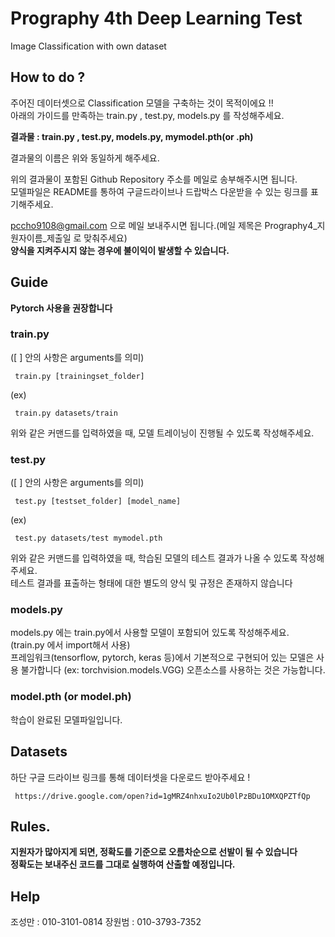 
# Prography 4th Deep Learning Test
Image Classification with own dataset


## How to do ?
주어진 데이터셋으로  Classification 모델을 구축하는 것이 목적이에요 !!  
아래의 가이드를 만족하는 train.py , test.py, models.py 를 작성해주세요.  

**결과물 : train.py , test.py, models.py, mymodel.pth(or .ph)**

결과물의 이름은 위와 동일하게 해주세요.  

위의 결과물이 포함된 Github Repository 주소를 메일로 송부해주시면 됩니다.  
모델파일은 README를 통하여 구글드라이브나 드랍박스 다운받을 수 있는 링크를 표기해주세요.  

pccho9108@gmail.com 으로 메일 보내주시면 됩니다.(메일 제목은 Prography4_지원자이름_제출일 로 맞춰주세요)  
**양식을 지켜주시지 않는 경우에 불이익이 발생할 수 있습니다.**


## Guide
**Pytorch 사용을 권장합니다**


### train.py
([ ] 안의 사항은 arguments를 의미)
<pre><code> train.py [trainingset_folder] </code></pre>  
(ex)  
<pre><code> train.py datasets/train </code></pre>
위와 같은 커맨드를 입력하였을 때, 모델 트레이닝이 진행될 수 있도록 작성해주세요.


### test.py
([ ] 안의 사항은 arguments를 의미)
<pre><code> test.py [testset_folder] [model_name] </code></pre>
(ex)  
<pre><code> test.py datasets/test mymodel.pth </code></pre>
위와 같은 커맨드를 입력하였을 때, 학습된 모델의 테스트 결과가 나올 수 있도록 작성해주세요.  
테스트 결과를 표출하는 형태에 대한 별도의 양식 및 규정은 존재하지 않습니다  


### models.py
models.py 에는 train.py에서 사용할 모델이 포함되어 있도록 작성해주세요. (train.py 에서 import해서 사용)  
프레임워크(tensorflow, pytorch, keras 등)에서 기본적으로 구현되어 있는 모델은 사용 불가합니다 (ex: torchvision.models.VGG) 
오픈소스를 사용하는 것은 가능합니다.  


### model.pth (or model.ph)
학습이 완료된 모델파일입니다.


## Datasets
하단 구글 드라이브 링크를 통해 데이터셋을 다운로드 받아주세요 !  
<pre><code> https://drive.google.com/open?id=1gMRZ4nhxuIo2Ub0lPzBDu1OMXQPZTfQp </code></pre>

## Rules.
**지원자가 많아지게 되면, 정확도를 기준으로 오름차순으로 선발이 될 수 있습니다**   
**정확도는 보내주신 코드를 그대로 실행하여 산출할 예정입니다.**

## Help

조성만 : 010-3101-0814
장원범 : 010-3793-7352
